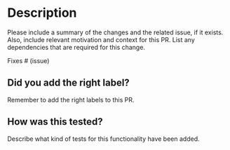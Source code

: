 # Description

Please include a summary of the changes and the related issue, if it exists. 
Also, include relevant motivation and context for this PR. List any
dependencies that are required for this change.

Fixes # (issue)

## Did you add the right label?

Remember to add the right labels to this PR.

## How was this tested?

Describe what kind of tests for this functionality have been added.
